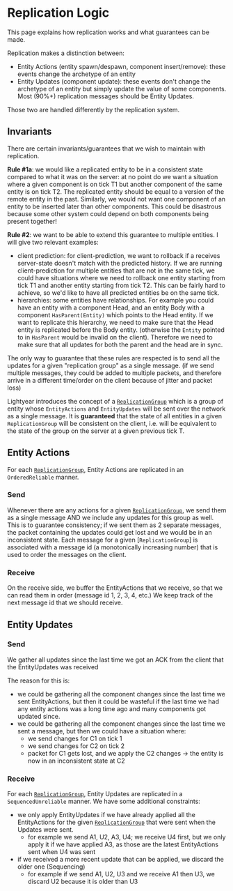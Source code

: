 # Replication Logic

This page explains how replication works and what guarantees can be made.

Replication makes a distinction between:
- Entity Actions (entity spawn/despawn, component insert/remove): these events change the archetype of an entity
- Entity Updates (component update): these events don't change the archetype of an entity but simply update the value of some components. 
    Most (90%+) replication messages should be Entity Updates.

Those two are handled differently by the replication system.

## Invariants

There are certain invariants/guarantees that we wish to maintain with replication.

**Rule #1a**: we would like a replicated entity to be in a consistent state compared to what it was on the server: at no point do we want a situation where
a given component is on tick T1 but another component of the same entity is on tick T2. The replicated entity should be equal to a version of the remote entity in the past.
Similarly, we would not want one component of an entity to be inserted later than other components. This could be disastrous because some other system could depend on both
components being present together!

**Rule #2**: we want to be able to extend this guarantee to multiple entities.
I will give two relevant examples:
- client prediction: for client-prediction, we want to rollback if a receives server-state doesn't match with the predicted history.
    If we are running client-prediction for multiple entities that are not in the same tick, we could have situations where we need to rollback one entity starting from tick T1
    and another entity starting from tick T2. This can be fairly hard to achieve, so we'd like to have all predicted entities be on the same tick.
- hierarchies: some entities have relationships. For example you could have an entity with a component Head, and an entity Body with a component `HasParent(Entity)`
  which points to the Head entity. If we want to replicate this hierarchy, we need to make sure that the Head entity is replicated before the Body entity.
  (otherwise the `Entity` pointed to in `HasParent` would be invalid on the client). Therefore we need to make sure that all updates for both the parent and the head
  are in sync.


The only way to guarantee that these rules are respected is to send all the updates for a given "replication group" as a single message.
(if we send multiple messages, they could be added to multiple packets, and therefore arrive in a different time/order on the client because of jitter and packet loss)

Lightyear introduces the concept of a [`ReplicationGroup`](crate::prelude::ReplicationGroup) which is a group of entity whose `EntityActions` and `EntityUpdates` will be sent 
over the network as a single message.
It is **guaranteed** that the state of all entities in a given `ReplicationGroup` will be consistent on the client, i.e.
will be equivalent to the state of the group on the server at a given previous tick T.



## Entity Actions

For each [`ReplicationGroup`](crate::prelude::ReplicationGroup), Entity Actions are replicated in an `OrderedReliable` manner.

### Send

Whenever there are any actions for a given [`ReplicationGroup`](crate::prelude::ReplicationGroup), we send them as a single message AND we include any updates for this group as well.
This is to guarantee consistency; if we sent them as 2 separate messages, the packet containing the updates could get lost and we would be in an inconsistent state.
Each message for a given [`ReplicationGroup`] is associated with a message id (a monotonically increasing number) that is used to order the messages on the client.

### Receive

On the receive side, we buffer the EntityActions that we receive, so that we can read them in order (message id 1, 2, 3, 4, etc.)
We keep track of the next message id that we should receive.


## Entity Updates

### Send

We gather all updates since the last time we got an ACK from the client that the EntityUpdates was received

The reason for this is:
- we could be gathering all the component changes since the last time we sent EntityActions, but then it could be wasteful
if the last time we had any entity actions was a long time ago and many components got updated since.
- we could be gathering all the component changes since the last time we sent a message, but then we could have a situation where:
  - we send changes for C1 on tick 1
  - we send changes for C2 on tick 2
  - packet for C1 gets lost, and we apply the C2 changes -> the entity is now in an inconsistent state at C2


### Receive

For each [`ReplicationGroup`](crate::prelude::ReplicationGroup), Entity Updates are replicated in a `SequencedUnreliable` manner.
We have some additional constraints:
- we only apply EntityUpdates if we have already applied all the EntityActions for the given [`ReplicationGroup`](crate::prelude::ReplicationGroup) that were sent when the Updates were sent.
  - for example we send A1, U2, A3, U4; we receive U4 first, but we only apply it if we have applied A3, as those are the latest EntityActions sent when U4 was sent
- if we received a more recent update that can be applied, we discard the older one (Sequencing)
  - for example if we send A1, U2, U3 and we receive A1 then U3, we discard U2 because it is older than U3
    